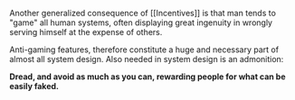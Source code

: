 Another generalized consequence of [[Incentives]] is that man tends to "game" all human systems, often displaying great ingenuity in wrongly serving himself at the expense of others.

Anti-gaming features, therefore constitute a huge and necessary part of almost all system design. Also needed in system design is an admonition:

**Dread, and avoid as much as you can, rewarding people for what can be easily faked.**